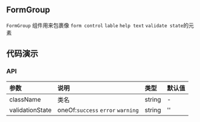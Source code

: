 ## FormGroup

`FormGroup` 组件用来包裹像 `form control` `lable` `help text` `validate state`的元素

## 代码演示

### API

|参数|说明|类型|默认值|
|:--|:---|:--|---|
|className|类名|string|-|
|validationState|oneOf:`success` `error` `warning`|string|''|



